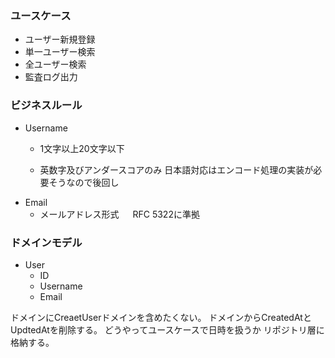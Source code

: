 ### ユースケース
- ユーザー新規登録
- 単一ユーザー検索
- 全ユーザー検索
- 監査ログ出力

### ビジネスルール
- Username
   - 1文字以上20文字以下

   - 英数字及びアンダースコアのみ
      日本語対応はエンコード処理の実装が必要そうなので後回し
- Email
   - メールアドレス形式
   　 RFC 5322に準拠

### ドメインモデル
- User
   - ID
   - Username
   - Email


ドメインにCreaetUserドメインを含めたくない。
ドメインからCreatedAtとUpdtedAtを削除する。
どうやってユースケースで日時を扱うか
リポジトリ層に格納する。